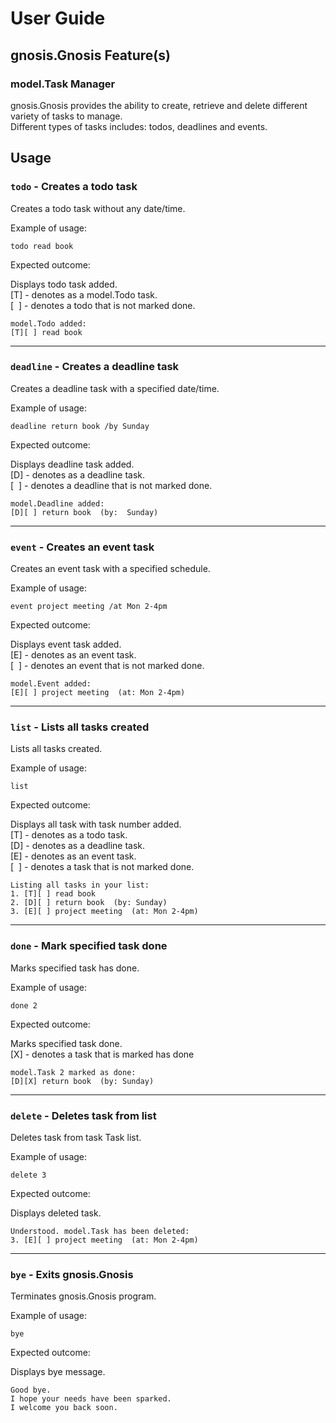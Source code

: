 
# User Guide

## gnosis.Gnosis Feature(s)

### model.Task Manager

gnosis.Gnosis provides the ability to create, retrieve and delete different variety of tasks
to manage.</br>
Different types of tasks includes: todos, deadlines and events.

## Usage

### `todo` - Creates a todo task

Creates a todo task without any date/time.

Example of usage: 

`todo read book`

Expected outcome:

Displays todo task added.<br/>
[T] - denotes as a model.Todo task.<br/>
[&nbsp;&nbsp;] - denotes a todo that is not marked done.
```
model.Todo added:
[T][ ] read book
```
***
### `deadline` - Creates a deadline task

Creates a deadline task with a specified date/time.

Example of usage:

`deadline return book /by Sunday`

Expected outcome:

Displays deadline task added.<br/>
[D] - denotes as a deadline task.<br/>
[&nbsp;&nbsp;] - denotes a deadline that is not marked done.
```
model.Deadline added:
[D][ ] return book  (by:  Sunday)
```
***
### `event` - Creates an event task

Creates an event task with a specified schedule.

Example of usage:

`event project meeting /at Mon 2-4pm`

Expected outcome:

Displays event task added.<br/>
[E] - denotes as an event task.<br/>
[&nbsp;&nbsp;] - denotes an event that is not marked done.
```
model.Event added:
[E][ ] project meeting  (at: Mon 2-4pm)
```
***
### `list` - Lists all tasks created

Lists all tasks created.

Example of usage:

`list`

Expected outcome:

Displays all task with task number added.<br/>
[T] - denotes as a todo task.<br/>
[D] - denotes as a deadline task.<br/>
[E] - denotes as an event task.<br/>
[&nbsp;&nbsp;] - denotes a task that is not marked done.
```
Listing all tasks in your list:
1. [T][ ] read book
2. [D][ ] return book  (by: Sunday)
3. [E][ ] project meeting  (at: Mon 2-4pm)
```
***
### `done` - Mark specified task done

Marks specified task has done.

Example of usage:

`done 2`

Expected outcome:

Marks specified task done.<br/>
[X] - denotes a task that is marked has done<br/>
```
model.Task 2 marked as done:
[D][X] return book  (by: Sunday)
```
***
### `delete` - Deletes task from list

Deletes task from task Task list.

Example of usage:

`delete 3`

Expected outcome:

Displays deleted task.<br/>
```
Understood. model.Task has been deleted:
3. [E][ ] project meeting  (at: Mon 2-4pm)
```
***
### `bye` - Exits gnosis.Gnosis

Terminates gnosis.Gnosis program.

Example of usage:

`bye`

Expected outcome:

Displays bye message.
```
Good bye.
I hope your needs have been sparked.
I welcome you back soon.
```
